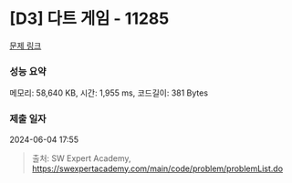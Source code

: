 # [D3] 다트 게임 - 11285 

[문제 링크](https://swexpertacademy.com/main/code/problem/problemDetail.do?contestProbId=AXZuaLsqz9wDFAST) 

### 성능 요약

메모리: 58,640 KB, 시간: 1,955 ms, 코드길이: 381 Bytes

### 제출 일자

2024-06-04 17:55



> 출처: SW Expert Academy, https://swexpertacademy.com/main/code/problem/problemList.do